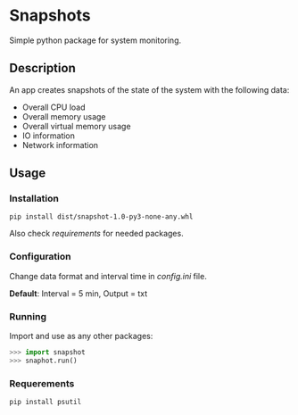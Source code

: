 # Snapshots 
Simple python package for system monitoring.

## Description 
An app creates snapshots of the state of the system with the following data:
- Overall CPU load 
- Overall memory usage 
- Overall virtual memory usage 
- IO information 
- Network information

## Usage

### Installation
```pip install dist/snapshot-1.0-py3-none-any.whl```

Also check *requirements* for needed packages.

### Configuration
Change data format and interval time in *config.ini* file.

**Default**: Interval = 5 min, Output = txt

### Running
Import and use as any other packages:
```python
>>> import snapshot
>>> snaphot.run()
```

### Requerements
```pip install psutil```



